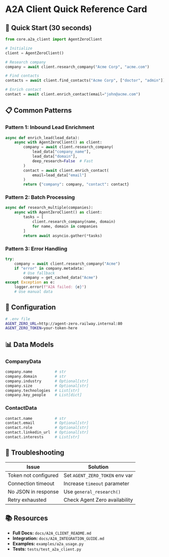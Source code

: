 
# A2A Client Quick Reference Card

## 🚀 Quick Start (30 seconds)

```python
from core.a2a_client import AgentZeroClient

# Initialize
client = AgentZeroClient()

# Research company
company = await client.research_company("Acme Corp", "acme.com")

# Find contacts
contacts = await client.find_contacts("Acme Corp", ["doctor", "admin"])

# Enrich contact
contact = await client.enrich_contact(email="john@acme.com")
```

## 📋 Common Patterns

### Pattern 1: Inbound Lead Enrichment
```python
async def enrich_lead(lead_data):
    async with AgentZeroClient() as client:
        company = await client.research_company(
            lead_data["company_name"],
            lead_data["domain"],
            deep_research=False  # Fast
        )
        contact = await client.enrich_contact(
            email=lead_data["email"]
        )
        return {"company": company, "contact": contact}
```

### Pattern 2: Batch Processing
```python
async def research_multiple(companies):
    async with AgentZeroClient() as client:
        tasks = [
            client.research_company(name, domain)
            for name, domain in companies
        ]
        return await asyncio.gather(*tasks)
```

### Pattern 3: Error Handling
```python
try:
    company = await client.research_company("Acme")
    if "error" in company.metadata:
        # Use fallback
        company = get_cached_data("Acme")
except Exception as e:
    logger.error(f"A2A failed: {e}")
    # Use manual data
```

## 🔧 Configuration

```bash
# .env file
AGENT_ZERO_URL=http://agent-zero.railway.internal:80
AGENT_ZERO_TOKEN=your-token-here
```

## 📊 Data Models

### CompanyData
```python
company.name          # str
company.domain        # str
company.industry      # Optional[str]
company.size          # Optional[str]
company.technologies  # List[str]
company.key_people    # List[dict]
```

### ContactData
```python
contact.name          # str
contact.email         # Optional[str]
contact.role          # Optional[str]
contact.linkedin_url  # Optional[str]
contact.interests     # List[str]
```

## 🐛 Troubleshooting

| Issue | Solution |
|-------|----------|
| Token not configured | Set `AGENT_ZERO_TOKEN` env var |
| Connection timeout | Increase `timeout` parameter |
| No JSON in response | Use `general_research()` |
| Retry exhausted | Check Agent Zero availability |

## 📚 Resources

- **Full Docs:** `docs/A2A_CLIENT_README.md`
- **Integration:** `docs/A2A_INTEGRATION_GUIDE.md`
- **Examples:** `examples/a2a_usage.py`
- **Tests:** `tests/test_a2a_client.py`

